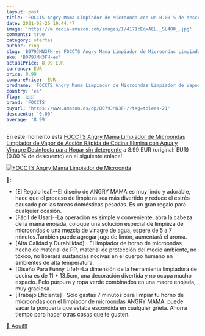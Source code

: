 ```yaml
---
layout: post
title: 'FOCCTS Angry Mama Limpiador de Microonda con un 0.00 % de descuento'
date: 2021-02-26 19:44:47
image: 'https://m.media-amazon.com/images/I/4171cEqxAEL._SL400_.jpg'
comments: true
category: ofertas
author: ring
slug: 'B079JMN3FH-es FOCCTS Angry Mama Limpiador de Microondas Limpiador de...'
sku: 'B079JMN3FH-es'
actualPrice: 8.99 EUR
currency: EUR
price: 8.99
comparePrice:  EUR
prodname: 'FOCCTS Angry Mama Limpiador de Microondas Limpiador de Vapor de Acción Rápida de Cocina Elimina con Agua y Vinagre Desinfecta para Hogar sin detergente'
country: 'es'
flag: '🇪🇸'
brand: 'FOCCTS'
buyurl: 'https://www.amazon.es/dp/B079JMN3FH/?tag=tolees-21'
descuento: '0.00'
average: '8.99'
---
```


En este momento está [FOCCTS Angry Mama Limpiador de Microondas Limpiador de Vapor de Acción Rápida de Cocina Elimina con Agua y Vinagre Desinfecta para Hogar sin detergente](https://www.amazon.es/dp/B079JMN3FH/?tag=tolees-21) a 8.99 EUR (original:  EUR) (0.00 %  de descuento) en el siguiente enlace!

[![FOCCTS Angry Mama Limpiador de Microonda](https://m.media-amazon.com/images/I/4171cEqxAEL._SL400_.jpg)](https://www.amazon.es/dp/B079JMN3FH/?tag=tolees-21)

🔎:

- [El Regalo Ieal]--El diseño de ANGRY MAMA es muy lindo y adorable, hace que el proceso de limpieza sea más divertido y reduce el estrés causado por las tareas domésticas pesadas. Es un gran regalo para cualquier ocasión.
- [Fácil de Usar]--La operación es simple y conveniente, abra la cabeza de la mamá enojada, coloque una solución especial de limpieza de microondas o una mezcla de vinagre de agua, espere de 5 a 7 minutos.También puede agregar jugo de limón, aumentará el aroma.
- [Alta Calidad y Durabilidad]--El limpiador de horno de microondas hecho de material de PP, material de protección del medio ambiente, no tóxico, no liberará sustancias nocivas en el cuerpo humano en ambientes de alta temperatura.
- [Diseño Para Funny Life]--La dimensión de la herramienta limpiadora de cocina es de 11 * 13.5cm, una decoración divertida y no ocupa mucho espacio. Pelo púrpura y ropa verde combinados en una madre enojada, muy graciosa.
- [Trabajo Eficiente]--Solo gastas 7 minutos para limpiar tu horno de microondas con el limpiador de microondas ANGRY MAMA, puede sacar la porquería que estaba escondida en cualquier grieta. Ahorra tiempo para hacer otras cosas que te gusten.

[🛒 Aquí!!!](https://www.amazon.es/dp/B079JMN3FH/?tag=tolees-21)
